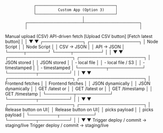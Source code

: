                  ┌────────────────────────────────────┐
                 │          Custom App (Option 3)     │
                 └────────────────────────────────────┘
                                       │
             ┌─────────────────────────┴─────────────────────────┐
             │                                                   │

Manual upload (CSV) API-driven fetch
[Upload CSV button] [Fetch latest button]
│ │
▼ ▼
┌─────────────┐ ┌────────────────┐
│ Node Script │ │ Node Script │
│ CSV → JSON │ │ API → JSON │
└─────┬───────┘ └─────┬─────────┘
│ │
▼ ▼
┌─────────────────────┐ ┌─────────────────────┐
│ JSON stored │ │ JSON stored │
│ - local file │ │ - local file / S3 │
│ - timestamped │ │ - timestamped │
└─────────┬───────────┘ └─────────┬──────────┘
│ │
▼ ▼
┌─────────────────────┐ ┌─────────────────────┐
│ Frontend fetches │ │ Frontend fetches │
│ JSON dynamically │ │ JSON dynamically │
│ GET /latest or │ │ GET /latest or │
│ GET /timestamp │ │ GET /timestamp │
└─────────┬───────────┘ └─────────┬──────────┘
│ │
▼ ▼
┌─────────────────────┐ ┌─────────────────────┐
│ Release button on UI│ │ Release button on UI│
│ picks payload │ │ picks payload │
└─────────┬───────────┘ └─────────┬──────────┘
│ │
▼ ▼
Trigger deploy / commit → staging/live Trigger deploy / commit → staging/live
